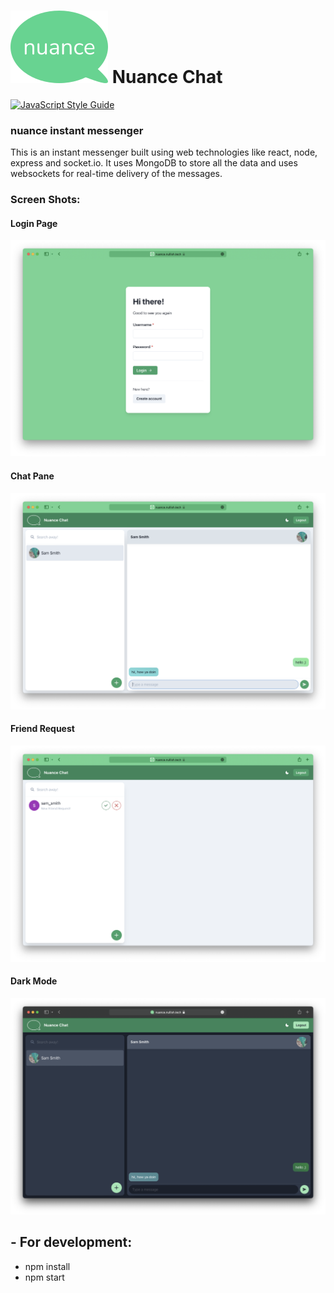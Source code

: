 # ![Nuance logo](https://raw.githubusercontent.com/nthnua/nullish.tech/main/public/nuance/nuance.svg) Nuance Chat

[![JavaScript Style Guide](https://img.shields.io/badge/code_style-standard-brightgreen.svg)](https://standardjs.com)

### nuance instant messenger

This is an instant messenger built using web technologies like react, node, express and socket.io.
It uses MongoDB to store all the data and uses websockets for real-time delivery of the messages.

### Screen Shots:
#### Login Page
![Login page](https://raw.githubusercontent.com/nthnua/nullish.tech/main/public/nuance/login.png)

#### Chat Pane
![Chat Pane](https://raw.githubusercontent.com/nthnua/nullish.tech/main/public/nuance/chat_light.png)
#### Friend Request
![Friend Request](https://raw.githubusercontent.com/nthnua/nullish.tech/main/public/nuance/friend_request.png)
#### Dark Mode
![Dark Mode](https://raw.githubusercontent.com/nthnua/nullish.tech/main/public/nuance/chat_dark.png)


## - For development:
  -  npm install
  -  npm start
